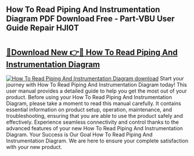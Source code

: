 ## How To Read Piping And Instrumentation Diagram PDF Download Free - Part-VBU User Guide Repair HJl0T

# <h2><a href="http://dfhl529.blite.top/?on=How+To+Read+Piping+And+Instrumentation+Diagram">🔗Download New 👉🔴 How To Read Piping And Instrumentation Diagram</a></h2>

[![How To Read Piping And Instrumentation Diagram download](https://i.imgur.com/lujVjoI.png)](http://dfhl529.blite.top/?on=How+To+Read+Piping+And+Instrumentation+Diagram)
Start your journey with How To Read Piping And Instrumentation Diagram today! This user manual provides a detailed guide to help you get the most out of your product. Before using your How To Read Piping And Instrumentation Diagram, please take a moment to read this manual carefully. It contains essential information on product setup, operation, maintenance, and troubleshooting, ensuring that you are able to use the product safely and effectively. Experience seamless connectivity and control thanks to the advanced features of your new How To Read Piping And Instrumentation Diagram. Your Success is Our Goal How To Read Piping And Instrumentation Diagram. We are here to ensure your complete satisfaction with your new product.
